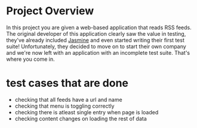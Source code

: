 # Project Overview

In this project you are given a web-based application that reads RSS feeds. The original developer of this application clearly saw the value in testing, they've already included [Jasmine](http://jasmine.github.io/) and even started writing their first test suite! Unfortunately, they decided to move on to start their own company and we're now left with an application with an incomplete test suite. That's where you come in.


# test cases that are done
* checking that all feeds have a url and name
* checking that menu is toggling correctly
* checking there is atleast single entry when page is loaded
* checking content changes on loading the rest of data




